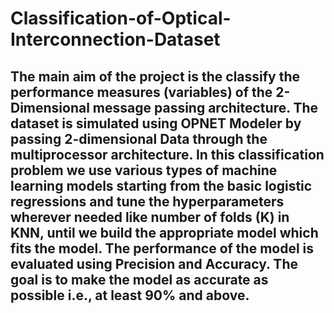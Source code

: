 # Classification-of-Optical-Interconnection-Dataset
##  The main aim of the project is the classify the performance measures (variables) of the 2-Dimensional message passing architecture. The dataset is simulated using OPNET Modeler by passing 2-dimensional Data through the multiprocessor architecture. In this classification problem we use various types of machine learning models starting from the basic logistic regressions and tune the hyperparameters wherever needed like number of folds (K) in KNN, until we build the appropriate model which fits the model. The performance of the model is evaluated using Precision and Accuracy. The goal is to make the model as accurate as possible i.e., at least 90% and above.

